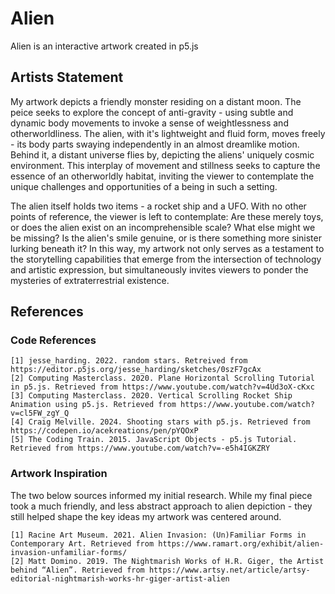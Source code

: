 # Alien

Alien is an interactive artwork created in p5.js

## Artists Statement

My artwork depicts a friendly monster residing on a distant moon. The peice seeks to explore the concept of anti-gravity - using subtle and dynamic body movements to invoke a sense of weightlessness and otherworldliness. The alien, with it's lightweight and fluid form, moves freely - its body parts swaying independently in an almost dreamlike motion. Behind it, a distant universe flies by, depicting the aliens' uniquely cosmic environment. This interplay of movement and stillness seeks to capture the essence of an otherworldly habitat, inviting the viewer to contemplate the unique challenges and opportunities of a being in such a setting.

The alien itself holds two items - a rocket ship and a UFO. With no other points of reference, the viewer is left to contemplate: Are these merely toys, or does the alien exist on an incomprehensible scale? What else might we be missing? Is the alien's smile genuine, or is there something more sinister lurking beneath it? In this way, my artwork not only serves as a testament to the storytelling capabilities that emerge from the intersection of technology and artistic expression, but simultaneously invites viewers to ponder the mysteries of extraterrestrial existence.

## References
### Code References

    [1] jesse_harding. 2022. random stars. Retreived from https://editor.p5js.org/jesse_harding/sketches/0szF7gcAx
    [2] Computing Masterclass. 2020. Plane Horizontal Scrolling Tutorial in p5.js. Retrieved from https://www.youtube.com/watch?v=4Ud3oX-cKxc
    [3] Computing Masterclass. 2020. Vertical Scrolling Rocket Ship Animation using p5.js. Retrieved from https://www.youtube.com/watch?v=cl5FW_zgY_Q
    [4] Craig Melville. 2024. Shooting stars with p5.js. Retrieved from https://codepen.io/acekreations/pen/pYQOxP
    [5] The Coding Train. 2015. JavaScript Objects - p5.js Tutorial. Retrieved from https://www.youtube.com/watch?v=-e5h4IGKZRY

### Artwork Inspiration
The two below sources informed my initial research. While my final piece took a much friendly, and less abstract approach to alien depiction - they still helped shape the key ideas my artwork was centered around.

    [1] Racine Art Museum. 2021. Alien Invasion: (Un)Familiar Forms in Contemporary Art. Retrieved from https://www.ramart.org/exhibit/alien-invasion-unfamiliar-forms/
    [2] Matt Domino. 2019. The Nightmarish Works of H.R. Giger, the Artist behind “Alien”. Retrieved from https://www.artsy.net/article/artsy-editorial-nightmarish-works-hr-giger-artist-alien
